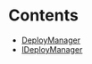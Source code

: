 

# Contents
- [DeployManager](DeployManager.sol\contract.DeployManager.md)
- [IDeployManager](IDeployManager.sol\interface.IDeployManager.md)
